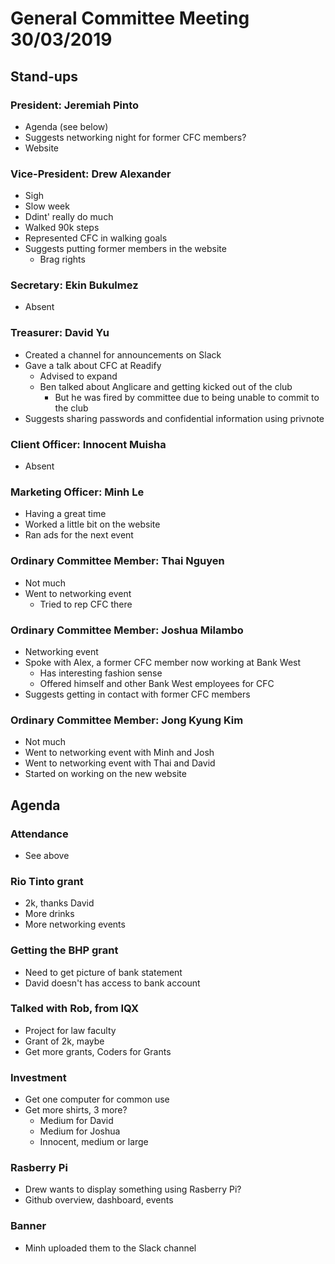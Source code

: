 # General Committee Meeting 30/03/2019

## Stand-ups

### President: **Jeremiah Pinto**

- Agenda (see below)
- Suggests networking night for former CFC members?
- Website

### Vice-President: **Drew Alexander**

- Sigh
- Slow week
- Ddint' really do much
- Walked 90k steps
- Represented CFC in walking goals
- Suggests putting former members in the website
  - Brag rights

### Secretary: **Ekin Bukulmez**

- Absent

### Treasurer: **David Yu**

- Created a channel for announcements on Slack
- Gave a talk about CFC at Readify
  - Advised to expand
  - Ben talked about Anglicare and getting kicked out of the club
    - But he was fired by committee due to being unable to commit to the club
- Suggests sharing passwords and confidential information using privnote

### Client Officer: **Innocent Muisha**

- Absent

### Marketing Officer: **Minh Le**

- Having a great time
- Worked a little bit on the website
- Ran ads for the next event

### Ordinary Committee Member: **Thai Nguyen**

- Not much
- Went to networking event
  - Tried to rep CFC there

### Ordinary Committee Member: **Joshua Milambo**

- Networking event
- Spoke with Alex, a former CFC member now working at Bank West
  - Has interesting fashion sense
  - Offered himself and other Bank West employees for CFC
- Suggests getting in contact with former CFC members

### Ordinary Committee Member: **Jong Kyung Kim**

- Not much
- Went to networking event with Minh and Josh
- Went to networking event with Thai and David
- Started on working on the new website

## Agenda

### Attendance

- See above

### Rio Tinto grant

- 2k, thanks David
- More drinks
- More networking events

### Getting the BHP grant

- Need to get picture of bank statement
- David doesn't has access to bank account

### Talked with Rob, from IQX

- Project for law faculty
- Grant of 2k, maybe
- Get more grants, Coders for Grants

### Investment

- Get one computer for common use
- Get more shirts, 3 more?
  - Medium for David
  - Medium for Joshua
  - Innocent, medium or large

### Rasberry Pi

- Drew wants to display something using Rasberry Pi?
- Github overview, dashboard, events

### Banner

- Minh uploaded them to the Slack channel

